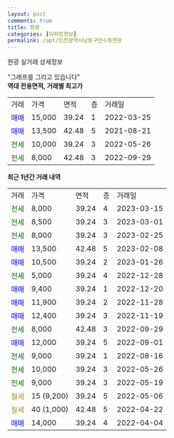 ```yaml
---
layout: post
comments: true
title: 현광
categories: [아파트정보]
permalink: /apt/인천광역시남동구만수동현광
---
```


현광 실거래 상세정보

<script type="text/javascript">
  google.charts.load('current', {'packages':['line', 'corechart']});
  google.charts.setOnLoadCallback(drawChart);

  function drawChart() {
    var data = new google.visualization.DataTable();
    data.addColumn('date', '거래일');
    data.addColumn('number', "매매");
    data.addColumn('number', "전세");
    data.addColumn('number', "전매");

    data.addRows([[new Date(Date.parse("2023-03-15")), null, 8000, null], [new Date(Date.parse("2023-03-01")), null, 8500, null], [new Date(Date.parse("2023-02-25")), null, 8000, null], [new Date(Date.parse("2023-02-08")), 13500, null, null], [new Date(Date.parse("2023-01-26")), 10500, null, null], [new Date(Date.parse("2022-12-28")), null, 5000, null], [new Date(Date.parse("2022-12-20")), 9400, null, null], [new Date(Date.parse("2022-11-28")), 11900, null, null], [new Date(Date.parse("2022-11-19")), 12400, null, null], [new Date(Date.parse("2022-09-29")), null, 8000, null], [new Date(Date.parse("2022-09-01")), 12000, null, null], [new Date(Date.parse("2022-08-16")), null, 9000, null], [new Date(Date.parse("2022-05-26")), null, 10000, null], [new Date(Date.parse("2022-05-19")), null, 9000, null], [new Date(Date.parse("2022-05-06")), null, null, null], [new Date(Date.parse("2022-04-22")), null, null, null], [new Date(Date.parse("2022-04-04")), 14000, null, null]]);

    var options = {
      hAxis: {
        format: 'yyyy/MM/dd'
      },    
      lineWidth: 0,
      pointsVisible: true,    
      title: '최근 1년간 유형별 실거래가 분포',
      legend: { position: 'bottom' }
    };

    var formatter = new google.visualization.NumberFormat({pattern:'###,###'} );
    formatter.format(data, 1);
    formatter.format(data, 2);
    
    setTimeout(function() {
        var chart = new google.visualization.LineChart(document.getElementById('columnchart_material'));
        chart.draw(data, (options));
        document.getElementById('loading').style.display = 'none';
    }, 200);
  }
</script>


<div id="loading" style="z-index:20; display: block; margin-left: 0px">"그래프를 그리고 있습니다"</div>
<div id="columnchart_material" style="width: 95%; margin-left: 0px; display: block"></div>
<!-- contents start -->
<b>역대 전용면적, 거래별 최고가</b>
<table class="sortable">
    <tr>
      <td>거래</td>
      <td>가격</td>
      <td>면적</td>
      <td>층</td>
      <td>거래일</td>
    </tr>
        <tr>
          <td><a style="color: blue">매매</a></td>
          <td>15,000</td>
          <td>39.24</td>
          <td>1</td>
          <td>2022-03-25</td>
        </tr>            <tr>
          <td><a style="color: blue">매매</a></td>
          <td>13,500</td>
          <td>42.48</td>
          <td>5</td>
          <td>2021-08-21</td>
        </tr>        
        <tr>
              <td><a style="color: darkgreen">전세</a></td>
              <td>10,000</td>
              <td>39.24</td>
              <td>3</td>
              <td>2022-05-26</td>
            </tr>            <tr>
              <td><a style="color: darkgreen">전세</a></td>
              <td>8,000</td>
              <td>42.48</td>
              <td>3</td>
              <td>2022-09-29</td>
            </tr>        
    
</table>

<b>최근 1년간 거래 내역</b>

<table class="sortable">
    <tr>
      <td>거래</td>
      <td>가격</td>
      <td>면적</td>
      <td>층</td>
      <td>거래일</td>
    </tr>
    <tr>
      <td><a style="color: darkgreen">전세</a></td>
      <td>8,000</td>
      <td>39.24</td>
      <td>4</td>
      <td>2023-03-15</td>
    </tr>          <tr>
      <td><a style="color: darkgreen">전세</a></td>
      <td>8,500</td>
      <td>39.24</td>
      <td>3</td>
      <td>2023-03-01</td>
    </tr>          <tr>
      <td><a style="color: darkgreen">전세</a></td>
      <td>8,000</td>
      <td>39.24</td>
      <td>3</td>
      <td>2023-02-25</td>
    </tr>          <tr>
      <td><a style="color: blue">매매</a></td>
      <td>13,500</td>
      <td>42.48</td>
      <td>5</td>
      <td>2023-02-08</td>
    </tr>          <tr>
      <td><a style="color: blue">매매</a></td>
      <td>10,500</td>
      <td>39.24</td>
      <td>2</td>
      <td>2023-01-26</td>
    </tr>          <tr>
      <td><a style="color: darkgreen">전세</a></td>
      <td>5,000</td>
      <td>39.24</td>
      <td>4</td>
      <td>2022-12-28</td>
    </tr>          <tr>
      <td><a style="color: blue">매매</a></td>
      <td>9,400</td>
      <td>39.24</td>
      <td>1</td>
      <td>2022-12-20</td>
    </tr>          <tr>
      <td><a style="color: blue">매매</a></td>
      <td>11,900</td>
      <td>39.24</td>
      <td>2</td>
      <td>2022-11-28</td>
    </tr>          <tr>
      <td><a style="color: blue">매매</a></td>
      <td>12,400</td>
      <td>39.24</td>
      <td>3</td>
      <td>2022-11-19</td>
    </tr>          <tr>
      <td><a style="color: darkgreen">전세</a></td>
      <td>8,000</td>
      <td>42.48</td>
      <td>3</td>
      <td>2022-09-29</td>
    </tr>          <tr>
      <td><a style="color: blue">매매</a></td>
      <td>12,000</td>
      <td>39.24</td>
      <td>5</td>
      <td>2022-09-01</td>
    </tr>          <tr>
      <td><a style="color: darkgreen">전세</a></td>
      <td>9,000</td>
      <td>39.24</td>
      <td>1</td>
      <td>2022-08-16</td>
    </tr>          <tr>
      <td><a style="color: darkgreen">전세</a></td>
      <td>10,000</td>
      <td>39.24</td>
      <td>3</td>
      <td>2022-05-26</td>
    </tr>          <tr>
      <td><a style="color: darkgreen">전세</a></td>
      <td>9,000</td>
      <td>39.24</td>
      <td>3</td>
      <td>2022-05-19</td>
    </tr>          <tr>
      <td><a style="color: darkgoldenrod">월세</a></td>
      <td>15 (9,200)</td>
      <td>39.24</td>
      <td>5</td>
      <td>2022-05-06</td>
    </tr>          <tr>
      <td><a style="color: darkgoldenrod">월세</a></td>
      <td>40 (1,000)</td>
      <td>42.48</td>
      <td>5</td>
      <td>2022-04-22</td>
    </tr>          <tr>
      <td><a style="color: blue">매매</a></td>
      <td>14,000</td>
      <td>39.24</td>
      <td>4</td>
      <td>2022-04-04</td>
    </tr>      </table>
<!-- contents end -->    

